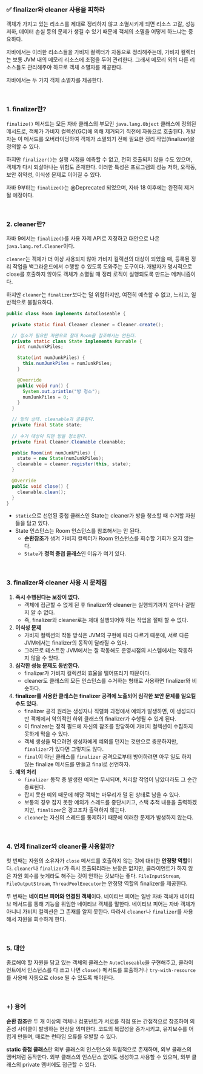### ✅ finalizer와 cleaner 사용을 피하라

객체가 가지고 있는 리소스를 제대로 정리하지 않고 소멸시키게 되면 리소스 고갈, 성능 저하, 데이터 손실 등의 문제가 생길 수 있기 때문에
객체의 소멸을 어떻게 하느냐는 중요하다.

자바에서는 이러한 리소스들을 가비지 컬렉터가 자동으로 정리해주는데, 가비지 컬렉터는 보통 JVM 내의 메모리 리소스에 초점을 두어 관리한다. 그래서
메모리 외의 다른 리소스들도 관리해주야 하므로 객체 소멸자를 제공한다.

자바에서는 두 가지 객체 소멸자를 제공한다.

<br>

### 1. finalizer란?
`finalize()` 메서드는 모든 자바 클래스의 부모인 `java.lang.Object` 클래스에 정의된 메서드로, 객체가 가비지 컬렉션(GC)에 의해 제거되기 직전에 자동으로 호출된다.
개발자는 이 메서드를 오버라이딩하여 객체가 소멸되기 전에 필요한 정리 작업(finalizer)을 정의할 수 있다.

하지만 `finalizer()`는 실행 시점을 예측할 수 없고, 전혀 호출되지 않을 수도 있으며, 객체가 다시 되살아나는 위험도 존재한다.
이러한 특성은 프로그램의 성능 저하, 오작동, 보안 취약성, 이식성 문제로 이어질 수 있다.

자바 9부터는 `finalize()`는 @Deprecated 되었으며, 자바 18 이후에는 완전히 제거될 예정이다.

<br>

### 2. cleaner란?
자바 9에서는 `finalize()`를 사용 자제 API로 지정하고 대안으로 나온 `java.lang.ref.Cleaner`이다.

`cleaner`는 객체가 더 이상 사용되지 않아 가비지 컬렉션의 대상이 되었을 때, 등록된 정리 작업을 백그라운드에서 수행할 수 있도록
도와주는 도구이다. 개발자가 명시적으로 close를 호출하지 않아도 객체가 소멸될 때 정리 로직이 실행되도록 만드는 메커니즘이다.

하지만 `cleaner`는 `finalizer`보다는 덜 위험하지만, 여전히 예측할 수 없고, 느리고, 일반적으로 불필요하다.

```java
public class Room implements AutoCloseable {

  private static final Cleaner cleaner = Cleaner.create();

  // 청소가 필요한 자원으로 절대 Room을 참조해서는 안된다.
  private static class State implements Runnable {
    int numJunkPiles;

    State(int numJunkPiles) {
      this.numJunkPiles = numJunkPiles;
    }

    @Override
    public void run() {
      System.out.println("방 청소");
      numJunkPiles = 0;
    }
  }

  // 방의 상태. cleanable과 공유한다.
  private final State state;
  
  // 수거 대상이 되면 방을 청소한다. 
  private final Cleaner.Cleanable cleanable;

  public Room(int numJunkPiles) {
    state = new State(numJunkPiles);
    cleanable = cleaner.register(this, state);
  }

  @Override
  public void close() {
    cleanable.clean();
  }
}
```
- `static`으로 선언된 중첩 클래스인 State는 cleaner가 방을 청소할 때 수거할 자원들을 담고 있다.
- State 인스턴스는 Room 인스턴스를 참조해서는 안 된다.
  - **순환참조**가 생겨 가비지 컬렉터가 Room 인스턴스를 회수할 기회가 오지 않는다.
  - `State`가 **정적 중첩 클래스**인 이유가 여기 있다.

<br>

### 3. finalizer와 cleaner 사용 시 문제점

1. **즉시 수행된다는 보장이 없다.**
   - 객체에 접근할 수 없게 된 후 finalizer와 cleaner는 실행되기까지 얼마나 걸릴지 알 수 없다.
   - 즉, finalizer와 cleaner로는 제댸 실행되어야 하는 작업을 절때 할 수 없다.
2. **이식성 문제**
   - 가비지 컬렉션의 작동 방식은 JVM의 구현에 따라 다르기 때문에, 서로 다른 JVM에서는 finalizer의 동작이 달라질 수 있다.
   - 그러므로 테스트한 JVM에서는 잘 작동해도 운영시점의 시스템에서는 작동하지 않을 수 있다.
3. **심각한 성능 문제도 동반한다.**
   - finalizer가 가비지 컬렉션의 효율을 떨어뜨리기 때문이다.
   - cleaner도 클래스의 모든 인스턴스를 수거하는 형태로 사용하면 finalizer와 비슷하다.
4. **finalizer를 사용한 클래스는 finalizer 공격에 노출되어 심각한 보안 문제를 일으킬 수도 있다.**
   - finalizer 공격 원리는 생성자나 직렬화 과정에서 예외가 발생하면, 이 생성되다 만 객체에서 악의적인 하위 클래스의 finalizer가
     수행될 수 있게 된다.
   - 이 finalzer는 정적 필드에 자신의 참조를 할당하여 가비지 컬렉션이 수집하지 못하게 막을 수 있다.
   - 객체 생성을 막으려면 생성자에게 예외를 던지는 것만으로 충분하지만, `finalizer`가 있다면 그렇지도 않다.
   - `final`이 아닌 클래스를 `finalizer` 공격으로부터 방어하려면 아무 일도 하지 않는 finalize 메서드를 만들고 final로 선언하자. 
5. **예외 처리**
   - `finalizer` 동작 중 발생한 예외는 무시되며, 처리할 작업이 남았더라도 그 순간 종료된다.
   - 잡지 못한 예외 때문에 해당 객체는 마무리가 덜 된 상태로 남을 수 있다.
   - 보통의 경우 잡지 못한 예외가 스레드를 중단시키고, 스택 추적 내용을 출력하겠지만, `finalizer`은 경고조차 출력하지 않는다.
   - `cleaner`는 자신의 스레드를 통제하기 때문에 이러한 문제가 발생하지 않는다.

<br>

### 4. 언제 finalizer와 cleaner를 사용할까?

첫 번째는 자원의 소유자가 `close` 메서드를 호출하지 않는 것에 대비한 **안정망 역할**이다. `cleaner`나 `finalizer`가 즉시 호출되리라는
보장은 없지만, 클라이언트가 하지 않은 자원 회수를 늦게라도 해주는 것이 안하는 것보다는 좋다.  `FileInputStream`, `FileOutputStream`,
`ThreadPoolExecutor`는 안정망 역할의 finalizer를 제공한다.

두 번째는 **네이티브 피어와 연결된 객체**이다. 네이티브 피어는 일반 자바 객체가 네이티브 메서드를 통해 기능을 위임한 네이티브 객체를 말한다.
네이티브 피어는 자바 객체가 아니니 가비지 컬렉션은 그 존재를 알지 못한다. 따라서 `cleaner`나 `finalizer`를 사용해서 자원을 회수하게 한다.


<br>

### 5. 대안
종료해야 할 자원을 담고 있는 객체의 클래스는 `AutoCloseable`을 구현해주고, 클라이언트에서 인스턴스를 다 쓰고 나면
`close()` 메서드를 호출하거나 `try-with-resource`를 사용해 자동으로 close 될 수 있도록 해야한다.


<br>

### +) 용어
**순환 참조**란 
두 개 이상의 객체나 컴포넌트가 서로를 직접 또는 간접적으로 참조하여 의존성 사이클이 발생하는 현상을 의미한다.
코드의 복잡성을 증가시키고, 유지보수를 어렵게 만들며, 때로는 런타임 오류를 유발할 수 있다.

**static 중첩 클래스**란 
외부 클래스의 인스턴스와 독립적으로 존재하며, 외부 클래스의 멤버처럼 동작한다. 외부 클래스의 인스턴스
없이도 생성하고 사용할 수 있으며, 외부 클래스의 private 멤버에도 접근할 수 있다.